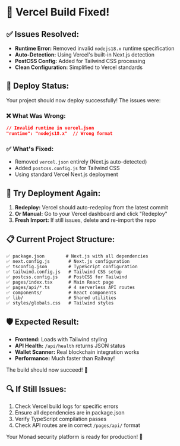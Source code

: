 # 🔧 Vercel Build Fixed!

## ✅ Issues Resolved:
- **Runtime Error:** Removed invalid `nodejs18.x` runtime specification
- **Auto-Detection:** Using Vercel's built-in Next.js detection
- **PostCSS Config:** Added for Tailwind CSS processing
- **Clean Configuration:** Simplified to Vercel standards

## 🚀 Deploy Status:
Your project should now deploy successfully! The issues were:

### ❌ What Was Wrong:
```json
// Invalid runtime in vercel.json
"runtime": "nodejs18.x"  // Wrong format
```

### ✅ What's Fixed:
- Removed `vercel.json` entirely (Next.js auto-detected)
- Added `postcss.config.js` for Tailwind CSS
- Using standard Vercel Next.js deployment

## 🎯 Try Deployment Again:
1. **Redeploy:** Vercel should auto-redeploy from the latest commit
2. **Or Manual:** Go to your Vercel dashboard and click "Redeploy"
3. **Fresh Import:** If still issues, delete and re-import the repo

## 📋 Current Project Structure:
```
✅ package.json        # Next.js with all dependencies
✅ next.config.js       # Next.js configuration  
✅ tsconfig.json        # TypeScript configuration
✅ tailwind.config.js   # Tailwind CSS setup
✅ postcss.config.js    # PostCSS for Tailwind
✅ pages/index.tsx      # Main React page
✅ pages/api/*.ts       # 4 serverless API routes
✅ components/          # React components
✅ lib/                 # Shared utilities
✅ styles/globals.css   # Tailwind styles
```

## 🛡️ Expected Result:
- **Frontend:** Loads with Tailwind styling
- **API Health:** `/api/health` returns JSON status
- **Wallet Scanner:** Real blockchain integration works
- **Performance:** Much faster than Railway!

The build should now succeed! 🎉

## 🔍 If Still Issues:
1. Check Vercel build logs for specific errors
2. Ensure all dependencies are in package.json
3. Verify TypeScript compilation passes
4. Check API routes are in correct `/pages/api/` format

Your Monad security platform is ready for production! 🚀
